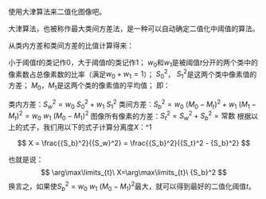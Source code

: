 使用大津算法来二值化图像吧。

大津算法，也被称作最大类间方差法，是一种可以自动确定二值化中阈值的算法。

从类内方差和类间方差的比值计算得来：

小于阈值$t$的类记作$0$，大于阈值$t$的类记作$1$；
$w_0$和$w_1$是被阈值$t$分开的两个类中的像素数占总像素数的比率（满足$w_0+w_1=1$）；
${S_0}^2$， ${S_1}^2$是这两个类中像素值的方差；
$M_0$，$M_1$是这两个类的像素值的平均值；
即：

类内方差：${S_w}^2=w_0\ {S_0}^2+w_1\ {S_1}^2$
类间方差：${S_b}^2 = w_0 \ (M_0 - M_t)^2 + w_1\ (M_1 - M_t)^2 = w_0\ w_1\ (M_0 - M_1) ^2$
图像所有像素的方差：${S_t}^2 = {S_w}^2 + {S_b}^2 = \text{常数}$
根据以上的式子，我们用以下的式子计算分离度$X$：^1

$$ X = \frac{{S_b}^2}{{S_w}^2} = \frac{{S_b}^2}{{S_t}^2 - {S_b}^2} $$

也就是说： $$ \arg\max\limits_{t}\ X=\arg\max\limits_{t}\ {S_b}^2 $$ 换言之，如果使${S_b}^2={w_0}\ {w_1}\ (M_0 - M_1)^2$最大，就可以得到最好的二值化阈值$t$。